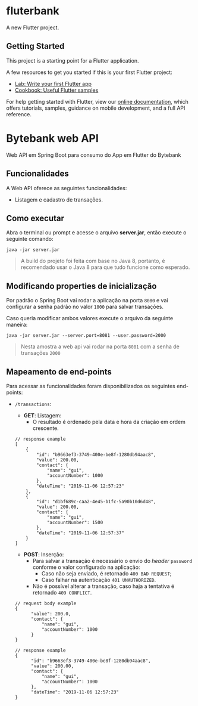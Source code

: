 # fluterbank

A new Flutter project.

## Getting Started

This project is a starting point for a Flutter application.

A few resources to get you started if this is your first Flutter project:

- [Lab: Write your first Flutter app](https://flutter.dev/docs/get-started/codelab)
- [Cookbook: Useful Flutter samples](https://flutter.dev/docs/cookbook)

For help getting started with Flutter, view our
[online documentation](https://flutter.dev/docs), which offers tutorials,
samples, guidance on mobile development, and a full API reference.

# Bytebank web API

Web API em Spring Boot para consumo do App em Flutter do Bytebank

## Funcionalidades

A Web API oferece as seguintes funcionalidades:

- Listagem e cadastro de transações.

## Como executar

Abra o terminal ou prompt e acesse o arquivo **server.jar**, então execute o seguinte comando:

```
java -jar server.jar
```

> A build do projeto foi feita com base no Java 8, portanto, é recomendado usar o Java 8 para que tudo funcione como esperado.

## Modificando properties de inicialização

Por padrão o Spring Boot vai rodar a aplicação na porta `8080` e vai configurar a senha padrão no valor `1000` para salvar transações.

Caso queria modificar ambos valores execute o arquivo da seguinte maneira:

```
java -jar server.jar --server.port=8081 --user.password=2000
```

> Nesta amostra a web api vai rodar na porta `8081` com a senha de transações `2000`

## Mapeamento de end-points

Para acessar as funcionalidades foram disponibilizados os seguintes end-points:

- `/transactions`:
  - **GET**: Listagem:
    - O resultado é ordenado pela data e hora da criação em ordem crescente.

  ```
  // response example
  [
      {
          "id": "b9663ef3-3749-400e-be8f-1280db94aac8",
          "value": 200.00,
          "contact": {
              "name": "gui",
              "accountNumber": 1000
          },
          "dateTime": "2019-11-06 12:57:23"
      },
      {
          "id": "d1bf689c-caa2-4e45-b1fc-5a90b10d6d48",
          "value": 200.00,
          "contact": {
              "name": "gui",
              "accountNumber": 1500
          },
          "dateTime": "2019-11-06 12:57:37"
      }
  ]
  ```

  - **POST**: Inserção:
    - Para salvar a transação é necessário o envio do *header* `password` conforme o valor configurado na aplicação:
      - Caso não seja enviado, é retornado `400 BAD REQUEST`;
      - Caso falhar na autenticação `401 UNAUTHORIZED`.
    - Não é possível alterar a transação, caso haja a tentativa é retornado `409 CONFLICT`.

  ```
  // request body example
  {
    	"value": 200.0,
    	"contact": {
    		"name": "gui",
    		"accountNumber": 1000
    	}
  }

  // response example
  {
        "id": "b9663ef3-3749-400e-be8f-1280db94aac8",
        "value": 200.00,
        "contact": {
            "name": "gui",
            "accountNumber": 1000
        },
        "dateTime": "2019-11-06 12:57:23"
  }
  ```
